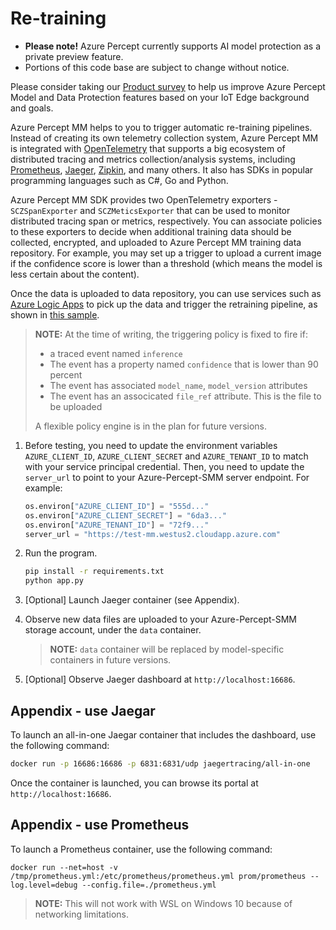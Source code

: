 # Re-training 

- **Please note!** Azure Percept currently supports AI model protection as a private preview feature.  
- Portions of this code base are subject to change without notice.

Please consider taking our [Product survey](https://go.microsoft.com/fwlink/?linkid=2156573) to help us improve Azure Percept Model and Data Protection features based on your IoT Edge background and goals.

Azure Percept MM helps to you to trigger automatic re-training pipelines. Instead of creating its own telemetry collection system, Azure Percept MM is integrated with [OpenTelemetry]( https://opentelemetry.io/) that supports a big ecosystem of distributed tracing and metrics collection/analysis systems, including [Prometheus]( https://prometheus.io/), [Jaeger]( https://www.jaegertracing.io/), [Zipkin]( https://zipkin.io/), and many others. It also has SDKs in popular programming languages such as C#, Go and Python.

Azure Percept MM SDK provides two OpenTelemetry exporters - ```SCZSpanExporter``` and ```SCZMeticsExporter``` that can be used to monitor distributed tracing span or metrics, respectively. You can associate policies to these exporters to decide when additional training data should be collected, encrypted, and uploaded to Azure Percept MM training data repository. For example, you may set up a trigger to upload a current image if the confidence score is lower than a threshold (which means the model is less certain about the content).

Once the data is uploaded to data repository, you can use services such as [Azure Logic Apps]( https://azure.microsoft.com/en-us/services/logic-apps/) to pick up the data and trigger the retraining pipeline, as shown in [this sample]( https://docs.microsoft.com/en-us/azure/machine-learning/how-to-trigger-published-pipeline).

> **NOTE:** At the time of writing, the triggering policy is fixed to fire if:
> * a traced event named ```inference```
> * The event has a property named ```confidence``` that is lower than 90 percent
> * The event has associated ```model_name```, ```model_version``` attributes
> * The event has an associcated ```file_ref``` attribute. This is the file to be uploaded
> 
> A flexible policy engine is in the plan for future versions.

1.	Before testing, you need to update the environment variables ```AZURE_CLIENT_ID```, ```AZURE_CLIENT_SECRET``` and ```AZURE_TENANT_ID``` to match with your service principal credential. Then, you need to update the ```server_url``` to point to your Azure-Percept-SMM server endpoint. For example:
    ```python
    os.environ["AZURE_CLIENT_ID"] = "555d..."
    os.environ["AZURE_CLIENT_SECRET"] = "6da3..."
    os.environ["AZURE_TENANT_ID"] = "72f9..."
    server_url = "https://test-mm.westus2.cloudapp.azure.com"
    ```
2.	Run the program.

    ```bash
    pip install -r requirements.txt
    python app.py
    ```
3. [Optional] Launch Jaeger container (see Appendix).	
4. Observe new data files are uploaded to your Azure-Percept-SMM storage account, under the ```data``` container.

    > **NOTE:** ```data``` container will be replaced by model-specific containers in future versions.
5. [Optional] Observe Jaeger dashboard at ```http://localhost:16686```.

## Appendix - use Jaegar

To launch an all-in-one Jaegar container that includes the dashboard, use the following command: 
```bash
docker run -p 16686:16686 -p 6831:6831/udp jaegertracing/all-in-one
```
Once the container is launched, you can browse its portal at ```http://localhost:16686```.

## Appendix - use Prometheus

To launch a Prometheus container, use the following command:

```
docker run --net=host -v /tmp/prometheus.yml:/etc/prometheus/prometheus.yml prom/prometheus --log.level=debug --config.file=./prometheus.yml
```

> **NOTE:** This will not work with WSL on Windows 10 because of networking limitations.
